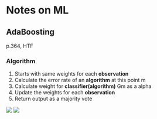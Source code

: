 # Notes on ML

## AdaBoosting
p.364, HTF

### Algorithm

1) Starts with same weights for each **observation** 
2) Calculate the error rate of an **algorithm** at this point m 
3) Calculate weight for **classifier(algorithm)** Gm as a alpha
4) Update the weights for each **observation**
5) Return output as a majority vote

<img src="https://latex.codecogs.com/svg.image?\textrm{Initialize&space;the&space;observation&space;weights&space;}w_i=1/N,\;i=1,2,...,N.">
<img src="https://latex.codecogs.com/svg.image?\inline&space;\large&space;\\&space;\textrm{2.&space;For&space;}m=1&space;\textrm{&space;to&space;}M:&space;\\(a)&space;\textrm{&space;Fit&space;a&space;classifier&space;}G_m(x)&space;\textrm{&space;to&space;the&space;training&space;data&space;using&space;weights&space;}&space;w_i.&space;\\(b)&space;\textrm{&space;Compute}&space;\\\;\;\;\;\;\;\;\;&space;err_m=\frac{\sum_{i=1}^{N}w_iI(y_i\neq&space;G_m(x_i))}{\sum_{i=1}^Nw_i}&space;\\(c)&space;\textrm{&space;Compute&space;}&space;\alpha_m=log((1-err_m)/err_m)&space;\\(d)&space;\textrm{&space;Set&space;}&space;w_i\leftarrow&space;w_i\cdot&space;exp[\alpha_m&space;\cdot&space;I(y_i&space;\neq&space;G_m(x_i))],&space;\;&space;i=1,2,...,N.&space;\\&space;\textrm{3.&space;Output&space;)}G(x)&space;=&space;sign[\sum_{m=1}^{M}\alpha_mG_m(x)].">
